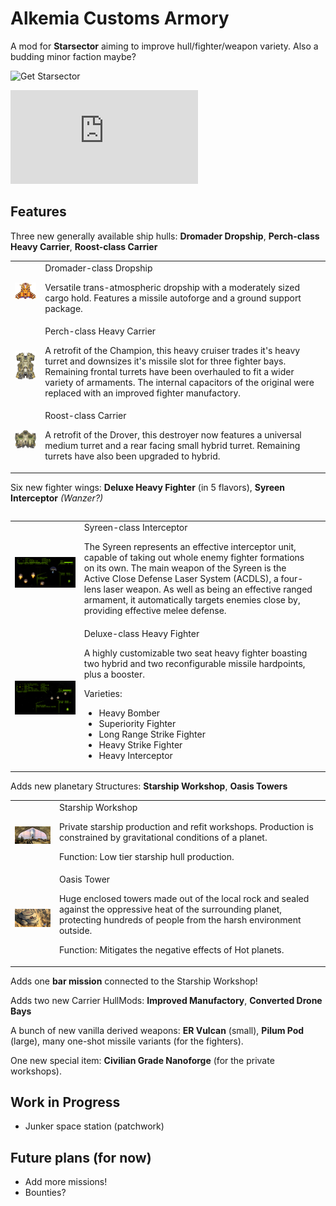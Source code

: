# Alkemia Customs Armory
A mod for **Starsector** aiming to improve hull/fighter/weapon variety. Also a budding minor faction maybe?

![Get Starsector](https://fractalsoftworks.com)

![StarSector Forum Thread](https://fractalsoftworks.com/forum/index.php?topic=24341.0)

## Features

Three new generally available ship hulls: **Dromader Dropship**, **Perch-class Heavy Carrier**, **Roost-class Carrier**
<table>
<tr>
<td>
<img alt="Dromader" src="https://github.com/AlfredBroda/AlkemiaArmory/blob/0.9.5/graphics/alkemia/ships/dromader.png?raw=true"/>
</td>
<td>
Dromader-class Dropship

Versatile trans-atmospheric dropship with a moderately sized cargo hold. Features a missile autoforge and a ground support package.
</td>
</tr>
<tr>
<td>
<img alt="Perch-class" src="https://github.com/AlfredBroda/AlkemiaArmory/blob/0.9.5/graphics/alkemia/ships/champion_carrier.png?raw=true"/>
</td>
<td>
Perch-class Heavy Carrier

A retrofit of the Champion, this heavy cruiser trades it's heavy turret and downsizes it's missile slot for three fighter bays. Remaining frontal turrets have been overhauled to fit a wider variety of armaments. The internal capacitors of the original were replaced with an improved fighter manufactory.
</td>
</tr>
<tr>
<td><img alt="Roost-class" src="https://github.com/AlfredBroda/AlkemiaArmory/blob/0.9.11/graphics/alkemia/ships/roost.png?raw=true"/></td>
<td>
Roost-class Carrier

A retrofit of the Drover, this destroyer now features a universal medium turret and a rear facing small hybrid turret. Remaining turrets have also been upgraded to hybrid.
</td>
</tr>

<table>

Six new fighter wings: **Deluxe Heavy Fighter** (in 5 flavors), **Syreen Interceptor** *(Wanzer?)*
<table>
<tr>
<td>
<img alt="Syreen" src="https://raw.githubusercontent.com/AlfredBroda/AlkemiaArmory/master/web/Syreen-interceptor.png?raw=true"/>
</td>
<td>
Syreen-class Interceptor

The Syreen represents an effective interceptor unit, capable of taking out whole enemy fighter formations on its own. The main weapon of the Syreen is the Active Close Defense Laser System (ACDLS), a four-lens laser weapon. As well as being an effective ranged armament, it automatically targets enemies close by, providing effective melee defense.
</td>
</tr>
<tr>
<td>
<img alt="Deluxe LR" src="https://github.com/AlfredBroda/AlkemiaArmory/blob/master/web/Deluxe-LR-Strike-Fighter.png?raw=true"/>
</td>
<td>
Deluxe-class Heavy Fighter

A highly customizable two seat heavy fighter boasting two hybrid and two reconfigurable missile hardpoints, plus a booster.

Varieties:
- Heavy Bomber
- Superiority Fighter
- Long Range Strike Fighter
- Heavy Strike Fighter
- Heavy Interceptor
<td>
</tr>
</table>

Adds new planetary Structures: **Starship Workshop**, **Oasis Towers**
<table>
<tr>
<td>
<img alt="Starship Workshop" src="https://github.com/AlfredBroda/AlkemiaArmory/blob/master/graphics/alkemia/icons/industry/starship_workshop.png?raw=true"/>
</td>
<td>
Starship Workshop

Private starship production and refit workshops. Production is constrained by gravitational conditions of a planet.

Function: Low tier starship hull production.
</td>
</tr>
<tr>
<td>
<img alt="Oasis Tower" src="https://github.com/AlfredBroda/AlkemiaArmory/blob/master/graphics/alkemia/icons/industry/desert_outpost.png?raw=true"/>
</td>
<td>
Oasis Tower

Huge enclosed towers made out of the local rock and sealed against the oppressive heat of the surrounding planet, protecting hundreds of people from the harsh environment outside.

Function: Mitigates the negative effects of Hot planets.
</td>
</tr>
</table>

Adds one **bar mission** connected to the Starship Workshop!

Adds two new Carrier HullMods: **Improved Manufactory**, **Converted Drone Bays**

A bunch of new vanilla derived weapons: **ER Vulcan** (small), **Pilum Pod** (large), many one-shot missile variants (for the fighters).

One new special item: **Civilian Grade Nanoforge** (for the private workshops).

## Work in Progress
- Junker space station (patchwork)


## Future plans (for now)
- Add more missions!
- Bounties?
